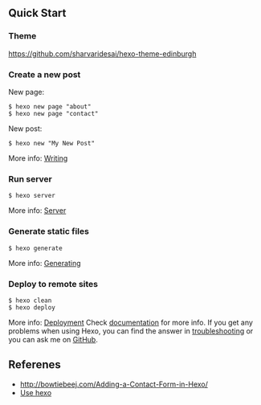 ## Quick Start

### Theme

https://github.com/sharvaridesai/hexo-theme-edinburgh


### Create a new post

New page:

    $ hexo new page "about"
    $ hexo new page "contact"

New post:

    $ hexo new "My New Post"

More info: [Writing](https://hexo.io/docs/writing.html)

### Run server

    $ hexo server

More info: [Server](https://hexo.io/docs/server.html)

### Generate static files

    $ hexo generate

More info: [Generating](https://hexo.io/docs/generating.html)

### Deploy to remote sites

    $ hexo clean
    $ hexo deploy


More info: [Deployment](https://hexo.io/docs/deployment.html)
Check [documentation](https://hexo.io/docs/) for more info. If you get any problems when using Hexo, you can find the answer in [troubleshooting](https://hexo.io/docs/troubleshooting.html) or you can ask me on [GitHub](https://github.com/hexojs/hexo/issues).


## Referenes

* http://bowtiebeej.com/Adding-a-Contact-Form-in-Hexo/
* [Use hexo](https://gist.github.com/btfak/18938572f5df000ebe06fbd1872e4e39)

